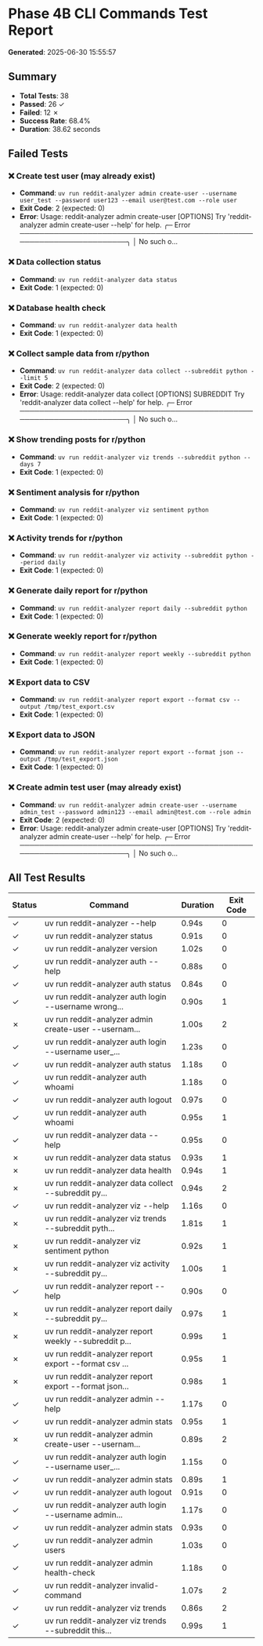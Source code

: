 # Phase 4B CLI Commands Test Report

**Generated**: 2025-06-30 15:55:57

## Summary

- **Total Tests**: 38
- **Passed**: 26 ✓
- **Failed**: 12 ✗
- **Success Rate**: 68.4%
- **Duration**: 38.62 seconds

## Failed Tests

### ❌ Create test user (may already exist)
- **Command**: `uv run reddit-analyzer admin create-user --username user_test --password user123 --email user@test.com --role user`
- **Exit Code**: 2 (expected: 0)
- **Error**: Usage: reddit-analyzer admin create-user [OPTIONS]
Try 'reddit-analyzer admin create-user --help' for help.
╭─ Error ──────────────────────────────────────────────────────────────────────╮
│ No such o...

### ❌ Data collection status
- **Command**: `uv run reddit-analyzer data status`
- **Exit Code**: 1 (expected: 0)

### ❌ Database health check
- **Command**: `uv run reddit-analyzer data health`
- **Exit Code**: 1 (expected: 0)

### ❌ Collect sample data from r/python
- **Command**: `uv run reddit-analyzer data collect --subreddit python --limit 5`
- **Exit Code**: 2 (expected: 0)
- **Error**: Usage: reddit-analyzer data collect [OPTIONS] SUBREDDIT
Try 'reddit-analyzer data collect --help' for help.
╭─ Error ──────────────────────────────────────────────────────────────────────╮
│ No such o...

### ❌ Show trending posts for r/python
- **Command**: `uv run reddit-analyzer viz trends --subreddit python --days 7`
- **Exit Code**: 1 (expected: 0)

### ❌ Sentiment analysis for r/python
- **Command**: `uv run reddit-analyzer viz sentiment python`
- **Exit Code**: 1 (expected: 0)

### ❌ Activity trends for r/python
- **Command**: `uv run reddit-analyzer viz activity --subreddit python --period daily`
- **Exit Code**: 1 (expected: 0)

### ❌ Generate daily report for r/python
- **Command**: `uv run reddit-analyzer report daily --subreddit python`
- **Exit Code**: 1 (expected: 0)

### ❌ Generate weekly report for r/python
- **Command**: `uv run reddit-analyzer report weekly --subreddit python`
- **Exit Code**: 1 (expected: 0)

### ❌ Export data to CSV
- **Command**: `uv run reddit-analyzer report export --format csv --output /tmp/test_export.csv`
- **Exit Code**: 1 (expected: 0)

### ❌ Export data to JSON
- **Command**: `uv run reddit-analyzer report export --format json --output /tmp/test_export.json`
- **Exit Code**: 1 (expected: 0)

### ❌ Create admin test user (may already exist)
- **Command**: `uv run reddit-analyzer admin create-user --username admin_test --password admin123 --email admin@test.com --role admin`
- **Exit Code**: 2 (expected: 0)
- **Error**: Usage: reddit-analyzer admin create-user [OPTIONS]
Try 'reddit-analyzer admin create-user --help' for help.
╭─ Error ──────────────────────────────────────────────────────────────────────╮
│ No such o...

## All Test Results

| Status | Command | Duration | Exit Code |
|--------|---------|----------|----------|
| ✓ | uv run reddit-analyzer --help | 0.94s | 0 |
| ✓ | uv run reddit-analyzer status | 0.91s | 0 |
| ✓ | uv run reddit-analyzer version | 1.02s | 0 |
| ✓ | uv run reddit-analyzer auth --help | 0.88s | 0 |
| ✓ | uv run reddit-analyzer auth status | 0.84s | 0 |
| ✓ | uv run reddit-analyzer auth login --username wrong... | 0.90s | 1 |
| ✗ | uv run reddit-analyzer admin create-user --usernam... | 1.00s | 2 |
| ✓ | uv run reddit-analyzer auth login --username user_... | 1.23s | 0 |
| ✓ | uv run reddit-analyzer auth status | 1.18s | 0 |
| ✓ | uv run reddit-analyzer auth whoami | 1.18s | 0 |
| ✓ | uv run reddit-analyzer auth logout | 0.97s | 0 |
| ✓ | uv run reddit-analyzer auth whoami | 0.95s | 1 |
| ✓ | uv run reddit-analyzer data --help | 0.95s | 0 |
| ✗ | uv run reddit-analyzer data status | 0.93s | 1 |
| ✗ | uv run reddit-analyzer data health | 0.94s | 1 |
| ✗ | uv run reddit-analyzer data collect --subreddit py... | 0.94s | 2 |
| ✓ | uv run reddit-analyzer viz --help | 1.16s | 0 |
| ✗ | uv run reddit-analyzer viz trends --subreddit pyth... | 1.81s | 1 |
| ✗ | uv run reddit-analyzer viz sentiment python | 0.92s | 1 |
| ✗ | uv run reddit-analyzer viz activity --subreddit py... | 1.00s | 1 |
| ✓ | uv run reddit-analyzer report --help | 0.90s | 0 |
| ✗ | uv run reddit-analyzer report daily --subreddit py... | 0.97s | 1 |
| ✗ | uv run reddit-analyzer report weekly --subreddit p... | 0.99s | 1 |
| ✗ | uv run reddit-analyzer report export --format csv ... | 0.95s | 1 |
| ✗ | uv run reddit-analyzer report export --format json... | 0.98s | 1 |
| ✓ | uv run reddit-analyzer admin --help | 1.17s | 0 |
| ✓ | uv run reddit-analyzer admin stats | 0.95s | 1 |
| ✗ | uv run reddit-analyzer admin create-user --usernam... | 0.89s | 2 |
| ✓ | uv run reddit-analyzer auth login --username user_... | 1.15s | 0 |
| ✓ | uv run reddit-analyzer admin stats | 0.89s | 1 |
| ✓ | uv run reddit-analyzer auth logout | 0.91s | 0 |
| ✓ | uv run reddit-analyzer auth login --username admin... | 1.17s | 0 |
| ✓ | uv run reddit-analyzer admin stats | 0.93s | 0 |
| ✓ | uv run reddit-analyzer admin users | 1.03s | 0 |
| ✓ | uv run reddit-analyzer admin health-check | 1.18s | 0 |
| ✓ | uv run reddit-analyzer invalid-command | 1.07s | 2 |
| ✓ | uv run reddit-analyzer viz trends | 0.86s | 2 |
| ✓ | uv run reddit-analyzer viz trends --subreddit this... | 0.99s | 1 |
